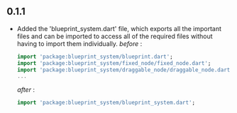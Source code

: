 ## 0.1.1

* Added the 'blueprint_system.dart' file, which exports all the important files and can be imported to access all of the required files without having to import them individually.
  _before_ :
    ```dart
    import 'package:blueprint_system/blueprint.dart';
    import 'package:blueprint_system/fixed_node/fixed_node.dart';
    import 'package:blueprint_system/draggable_node/draggable_node.dart';
    ...
    ```
  _after_ :
    ```dart
    import 'package:blueprint_system/blueprint_system.dart';
    ```

